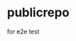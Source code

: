 # publicrepo
for e2e test

































































































































































































































































































































































































































































































































































































































































































































































































































































































































































































































































































































































































































































































































































































































































































































































































